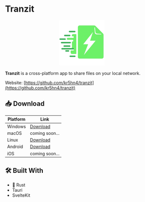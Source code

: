 # Tranzit

<p align="center">
  <img src="./static/images/logo.png" alt="Tranzit logo" />
</p>

**Tranzit** is a cross-platform app to share files on your local network.

Website: [https://github.com/kr5hn4/tranzit](https://github.com/kr5hn4/tranzit)

## 📥 Download

| Platform | Link           |
| -------- | -------------- |
| Windows  | [Download](#)  |
| macOS    | coming soon... |
| Linux    | [Download](#)  |
| Android  | [Download](#)  |
| iOS      | coming soon... |

## 🛠️ Built With

- 🦀 Rust
- Tauri
- SvelteKit

